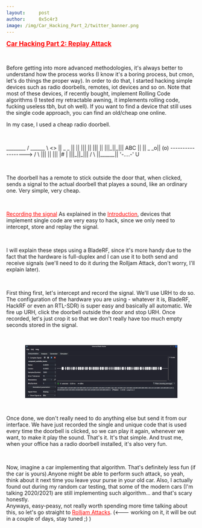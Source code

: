 ```yaml
---
layout:     post
author:     0x5c4r3
image: /img/Car_Hacking_Part_2/twitter_banner.png
---
```

<span style="color:red;font-size:17px;"><ins><b>Car Hacking Part 2: Replay Attack</b></ins></span>

&nbsp;

Before getting into more advanced methodologies, it's always better to understand how the process works (I know it's a boring process, but cmon, let's do things the proper way). In order to do that, I started hacking simple devices such as radio doorbells, remotes, iot devices and so on. Note that most of these devices, if recently bought, implement Rolling Code algorithms (I tested my retractable awning, it implements rolling code, fucking useless tbh, but oh well). If you want to find a device that still uses the single code approach, you can find an old/cheap one online.

In my case, I used a cheap radio doorbell.

&nbsp;
<p>
              ________
             / ______ \                                <>
             || _  _ ||                                ||
             ||| || |||                                ||
             |||_||_|||               ABC              ||
             || _  _o|| (o)   ------------------>     /  \
             ||| || |||                              |#   |
             |||_||_|||                              /    \
             ||______||                             '-....-'
                                                        U
</p>
&nbsp;

The doorbell has a remote to stick outside the door that, when clicked, sends a signal to the actual doorbell that playes a sound, like an ordinary one. Very simple, very cheap.

&nbsp;
  
<ins style="color:red;">Recording the signal</ins>
As explained in the <a href="https://scare.rocks/2022/01/14/Car-Hacking-Part-1-Intro.html" style="color:red;">Introduction</a>, devices that implement single code are very easy to hack, since we only need to intercept, store and replay the signal.

&nbsp;
  
I will explain these steps using a BladeRF, since it's more handy due to the fact that the hardware is full-duplex and I can use it to both send and receive signals (we'll need to do it during the Rolljam Attack, don't worry, I'll explain later).

&nbsp;
  
First thing first, let's intercept and record the signal. We'll use URH to do so. The configuration of the hardware you are using - whatever it is, BladeRF, HackRF or even an RTL-SDR) is super easy and basically all automatic. We fire up URH, click the doorbell outside the door and stop URH. Once recorded, let's just crop it so that we don't really have too much empty seconds stored in the signal.

&nbsp;
  
<img src="/img/Car_Hacking_Part_2/signal_doorbell.png" style="width:80%;height:80%;display:block;margin-left:auto;margin-right:auto;" alt="Doorbell Signal Pic">
  
&nbsp;

Once done, we don't really need to do anything else but send it from our interface. We have just recorded the single and unique code that is used every time the doorbell is clicked, so we can play it again, whenever we want, to make it play the sound. That's it. It's that simple. And trust me, when your office has a radio doorbell installed, it's also very fun.
  
&nbsp;
  
Now, imagine a car implementing that algorithm. That's definitely less fun (if the car is yours).Anyone might be able to perform such attack, so yeah, think about it next time you leave your purse in your old car. Also, I actually found out during my random car testing, that some of the modern cars (I'm talking 2020/2021) are still implementing such algorithm... and that's scary honestly.   
Anyways, easy-peasy, not really worth spending more time talking about this, so let's go straight to <a href="https://scare.rocks/2022/01/27/Car-Hacking-Part-3-Rolljam-Attack.html" style="color:red;">Rolljam Attacks</a>. (<--- working on it, it will be out in a couple of days, stay tuned ;) )
  


